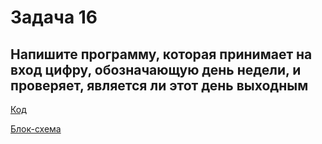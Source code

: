 # Задача 16

## Напишите программу, которая принимает на вход цифру, обозначающую день недели, и проверяет, является ли этот день выходным

[Код](../Exp003/Program.cs)

[Блок-схема](../Exp003/diagram.drawio.png)